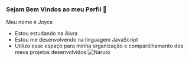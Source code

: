 ### Sejam Bem Vindos ao meu Perfil 💙

Meu nome é Joyce 

- Estou estudando na Alura
- Estou me desenvolvendo na linguagem JavaScript
- Utilizo esse espaço para minha organização e
compartilhamento dos meus projetos desenvolvidos
  ![Naruto](https://github.com/user-attachments/assets/3d5a7489-3f18-477a-a3d8-d43c94a87ba8)
  

